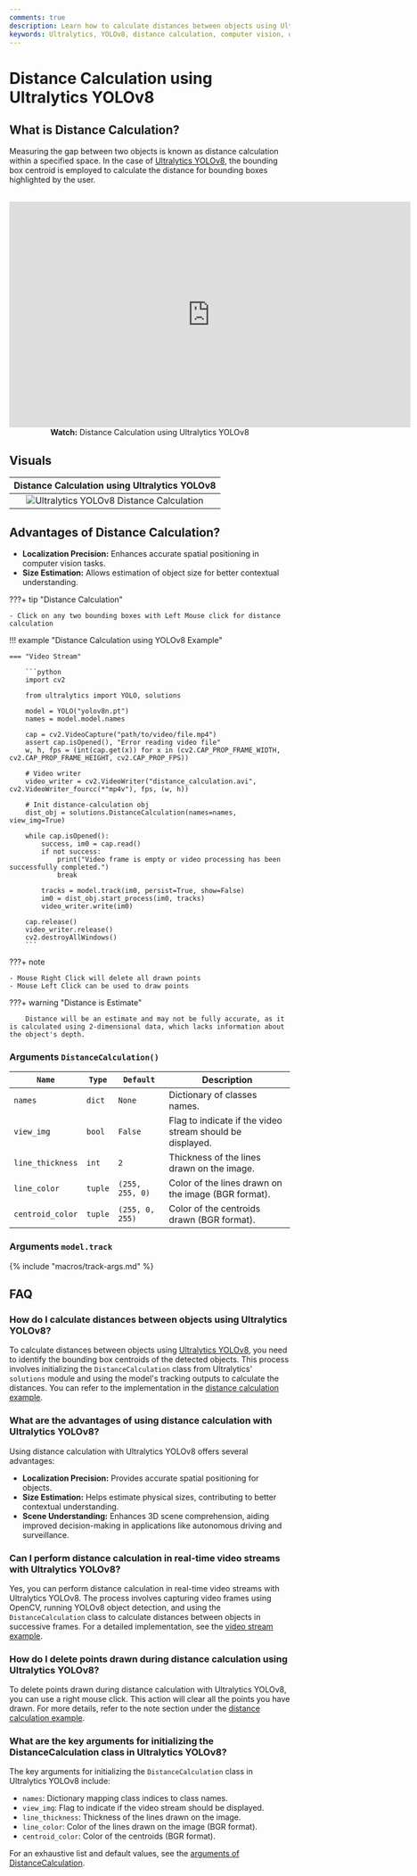 ```yaml
---
comments: true
description: Learn how to calculate distances between objects using Ultralytics YOLOv8 for accurate spatial positioning and scene understanding.
keywords: Ultralytics, YOLOv8, distance calculation, computer vision, object tracking, spatial positioning
---
```


# Distance Calculation using Ultralytics YOLOv8

## What is Distance Calculation?

Measuring the gap between two objects is known as distance calculation within a specified space. In the case of [Ultralytics YOLOv8](https://github.com/ultralytics/ultralytics), the bounding box centroid is employed to calculate the distance for bounding boxes highlighted by the user.

<p align="center">
  <br>
  <iframe loading="lazy" width="720" height="405" src="https://www.youtube.com/embed/LE8am1QoVn4"
    title="YouTube video player" frameborder="0"
    allow="accelerometer; autoplay; clipboard-write; encrypted-media; gyroscope; picture-in-picture; web-share"
    allowfullscreen>
  </iframe>
  <br>
  <strong>Watch:</strong> Distance Calculation using Ultralytics YOLOv8
</p>

## Visuals

|                                                  Distance Calculation using Ultralytics YOLOv8                                                   |
| :----------------------------------------------------------------------------------------------------------------------------------------------: |
| ![Ultralytics YOLOv8 Distance Calculation](https://github.com/ultralytics/docs/releases/download/0/ultralytics-yolov8-distance-calculation.avif) |

## Advantages of Distance Calculation?

- **Localization Precision:** Enhances accurate spatial positioning in computer vision tasks.
- **Size Estimation:** Allows estimation of object size for better contextual understanding.

???+ tip "Distance Calculation"

    - Click on any two bounding boxes with Left Mouse click for distance calculation

!!! example "Distance Calculation using YOLOv8 Example"

    === "Video Stream"

        ```python
        import cv2

        from ultralytics import YOLO, solutions

        model = YOLO("yolov8n.pt")
        names = model.model.names

        cap = cv2.VideoCapture("path/to/video/file.mp4")
        assert cap.isOpened(), "Error reading video file"
        w, h, fps = (int(cap.get(x)) for x in (cv2.CAP_PROP_FRAME_WIDTH, cv2.CAP_PROP_FRAME_HEIGHT, cv2.CAP_PROP_FPS))

        # Video writer
        video_writer = cv2.VideoWriter("distance_calculation.avi", cv2.VideoWriter_fourcc(*"mp4v"), fps, (w, h))

        # Init distance-calculation obj
        dist_obj = solutions.DistanceCalculation(names=names, view_img=True)

        while cap.isOpened():
            success, im0 = cap.read()
            if not success:
                print("Video frame is empty or video processing has been successfully completed.")
                break

            tracks = model.track(im0, persist=True, show=False)
            im0 = dist_obj.start_process(im0, tracks)
            video_writer.write(im0)

        cap.release()
        video_writer.release()
        cv2.destroyAllWindows()
        ```

???+ note

    - Mouse Right Click will delete all drawn points
    - Mouse Left Click can be used to draw points

???+ warning "Distance is Estimate"

        Distance will be an estimate and may not be fully accurate, as it is calculated using 2-dimensional data, which lacks information about the object's depth.

### Arguments `DistanceCalculation()`

| `Name`           | `Type`  | `Default`       | Description                                               |
| ---------------- | ------- | --------------- | --------------------------------------------------------- |
| `names`          | `dict`  | `None`          | Dictionary of classes names.                              |
| `view_img`       | `bool`  | `False`         | Flag to indicate if the video stream should be displayed. |
| `line_thickness` | `int`   | `2`             | Thickness of the lines drawn on the image.                |
| `line_color`     | `tuple` | `(255, 255, 0)` | Color of the lines drawn on the image (BGR format).       |
| `centroid_color` | `tuple` | `(255, 0, 255)` | Color of the centroids drawn (BGR format).                |

### Arguments `model.track`

{% include "macros/track-args.md" %}

## FAQ

### How do I calculate distances between objects using Ultralytics YOLOv8?

To calculate distances between objects using [Ultralytics YOLOv8](https://github.com/ultralytics/ultralytics), you need to identify the bounding box centroids of the detected objects. This process involves initializing the `DistanceCalculation` class from Ultralytics' `solutions` module and using the model's tracking outputs to calculate the distances. You can refer to the implementation in the [distance calculation example](#distance-calculation-using-ultralytics-yolov8).

### What are the advantages of using distance calculation with Ultralytics YOLOv8?

Using distance calculation with Ultralytics YOLOv8 offers several advantages:

- **Localization Precision:** Provides accurate spatial positioning for objects.
- **Size Estimation:** Helps estimate physical sizes, contributing to better contextual understanding.
- **Scene Understanding:** Enhances 3D scene comprehension, aiding improved decision-making in applications like autonomous driving and surveillance.

### Can I perform distance calculation in real-time video streams with Ultralytics YOLOv8?

Yes, you can perform distance calculation in real-time video streams with Ultralytics YOLOv8. The process involves capturing video frames using OpenCV, running YOLOv8 object detection, and using the `DistanceCalculation` class to calculate distances between objects in successive frames. For a detailed implementation, see the [video stream example](#distance-calculation-using-ultralytics-yolov8).

### How do I delete points drawn during distance calculation using Ultralytics YOLOv8?

To delete points drawn during distance calculation with Ultralytics YOLOv8, you can use a right mouse click. This action will clear all the points you have drawn. For more details, refer to the note section under the [distance calculation example](#distance-calculation-using-ultralytics-yolov8).

### What are the key arguments for initializing the DistanceCalculation class in Ultralytics YOLOv8?

The key arguments for initializing the `DistanceCalculation` class in Ultralytics YOLOv8 include:

- `names`: Dictionary mapping class indices to class names.
- `view_img`: Flag to indicate if the video stream should be displayed.
- `line_thickness`: Thickness of the lines drawn on the image.
- `line_color`: Color of the lines drawn on the image (BGR format).
- `centroid_color`: Color of the centroids (BGR format).

For an exhaustive list and default values, see the [arguments of DistanceCalculation](#arguments-distancecalculation).
